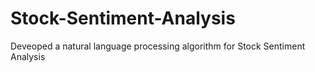 # Stock-Sentiment-Analysis
Deveoped a natural language processing algorithm for Stock Sentiment Analysis 
